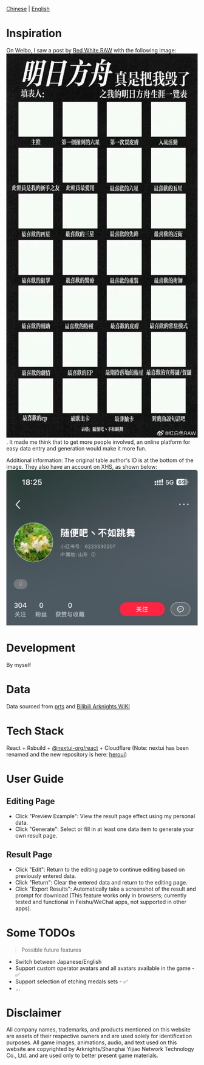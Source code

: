 [Chinese](./README.md) | [English](./README_EN.md)
# Inspiration

On Weibo, I saw a post by [Red White RAW](https://weibo.com/u/2940601822) with the following image: ![](./src/assets/img_v3_02gq_7ed31f29-4562-44e3-b3e9-fc76fea30ecg.png). It made me think that to get more people involved, an online platform for easy data entry and generation would make it more fun.

Additional information:
The original table author's ID is at the bottom of the image. They also have an account on XHS, as shown below:
![](./src/assets/xhs.jpg)

# Development

By myself

# Data

Data sourced from [prts](https://prts.wiki/w/%E9%A6%96%E9%A1%B5) and [Bilibili Arknights WIKI](https://wiki.biligame.com/arknights/%E9%A6%96%E9%A1%B5)

# Tech Stack

React + Rsbuild + [@nextui-org/react](https://nextui.org/docs/frameworks/vite) + Cloudflare (Note: nextui has been renamed and the new repository is here: [heroui](https://github.com/heroui-inc/heroui))

# User Guide

## Editing Page

- Click "Preview Example": View the result page effect using my personal data.
- Click "Generate": Select or fill in at least one data item to generate your own result page.

## Result Page

- Click "Edit": Return to the editing page to continue editing based on previously entered data.
- Click "Return": Clear the entered data and return to the editing page.
- Click "Export Results": Automatically take a screenshot of the result and prompt for download (This feature works only in browsers; currently tested and functional in Feishu/WeChat apps, not supported in other apps).

# Some TODOs

> Possible future features

- Switch between Japanese/English
- Support custom operator avatars and all avatars available in the game - ✅
- Support selection of etching medals sets - ✅
- ...

# Disclaimer

All company names, trademarks, and products mentioned on this website are assets of their respective owners and are used solely for identification purposes. All game images, animations, audio, and text used on this website are copyrighted by Arknights/Shanghai Yijiao Network Technology Co., Ltd. and are used only to better present game materials.
